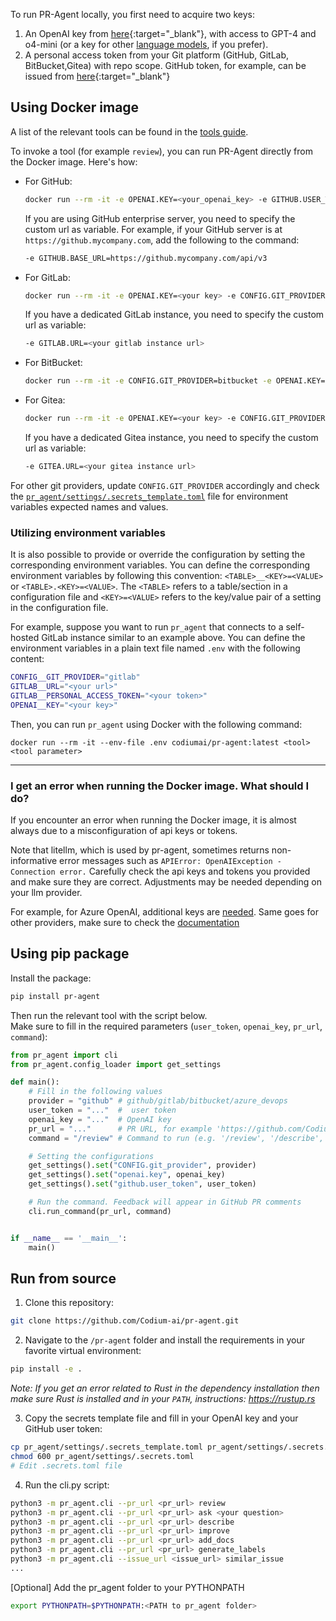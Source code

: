 To run PR-Agent locally, you first need to acquire two keys:

1. An OpenAI key from [here](https://platform.openai.com/api-keys){:target="_blank"}, with access to GPT-4 and o4-mini (or a key for other [language models](https://qodo-merge-docs.qodo.ai/usage-guide/changing_a_model/), if you prefer).
2. A personal access token from your Git platform (GitHub, GitLab, BitBucket,Gitea) with repo scope. GitHub token, for example, can be issued from [here](https://github.com/settings/tokens){:target="_blank"}

## Using Docker image

A list of the relevant tools can be found in the [tools guide](../tools/).

To invoke a tool (for example `review`), you can run PR-Agent directly from the Docker image. Here's how:

- For GitHub:

    ```bash
    docker run --rm -it -e OPENAI.KEY=<your_openai_key> -e GITHUB.USER_TOKEN=<your_github_token> codiumai/pr-agent:latest --pr_url <pr_url> review
    ```

    If you are using GitHub enterprise server, you need to specify the custom url as variable.
    For example, if your GitHub server is at `https://github.mycompany.com`, add the following to the command:

    ```bash
    -e GITHUB.BASE_URL=https://github.mycompany.com/api/v3
    ```

- For GitLab:

    ```bash
    docker run --rm -it -e OPENAI.KEY=<your key> -e CONFIG.GIT_PROVIDER=gitlab -e GITLAB.PERSONAL_ACCESS_TOKEN=<your token> codiumai/pr-agent:latest --pr_url <pr_url> review
    ```

    If you have a dedicated GitLab instance, you need to specify the custom url as variable:

    ```bash
    -e GITLAB.URL=<your gitlab instance url>
    ```

- For BitBucket:

    ```bash
    docker run --rm -it -e CONFIG.GIT_PROVIDER=bitbucket -e OPENAI.KEY=$OPENAI_API_KEY -e BITBUCKET.BEARER_TOKEN=$BITBUCKET_BEARER_TOKEN codiumai/pr-agent:latest --pr_url=<pr_url> review
    ```

- For Gitea:

    ```bash
    docker run --rm -it -e OPENAI.KEY=<your key> -e CONFIG.GIT_PROVIDER=gitea -e GITEA.PERSONAL_ACCESS_TOKEN=<your token> codiumai/pr-agent:latest --pr_url <pr_url> review
    ```

    If you have a dedicated Gitea instance, you need to specify the custom url as variable:

    ```bash
    -e GITEA.URL=<your gitea instance url>
    ```


For other git providers, update `CONFIG.GIT_PROVIDER` accordingly and check the [`pr_agent/settings/.secrets_template.toml`](https://github.com/Codium-ai/pr-agent/blob/main/pr_agent/settings/.secrets_template.toml) file for environment variables expected names and values.

### Utilizing environment variables

It is also possible to provide or override the configuration by setting the corresponding environment variables.
You can define the corresponding environment variables by following this convention: `<TABLE>__<KEY>=<VALUE>` or `<TABLE>.<KEY>=<VALUE>`.
The `<TABLE>` refers to a table/section in a configuration file and `<KEY>=<VALUE>` refers to the key/value pair of a setting in the configuration file.

For example, suppose you want to run `pr_agent` that connects to a self-hosted GitLab instance similar to an example above.
You can define the environment variables in a plain text file named `.env` with the following content:

```bash
CONFIG__GIT_PROVIDER="gitlab"
GITLAB__URL="<your url>"
GITLAB__PERSONAL_ACCESS_TOKEN="<your token>"
OPENAI__KEY="<your key>"
```

Then, you can run `pr_agent` using Docker with the following command:

```shell
docker run --rm -it --env-file .env codiumai/pr-agent:latest <tool> <tool parameter>
```

---

### I get an error when running the Docker image. What should I do?

If you encounter an error when running the Docker image, it is almost always due to a misconfiguration of api keys or tokens.

Note that litellm, which is used by pr-agent, sometimes returns non-informative error messages such as `APIError: OpenAIException - Connection error.`
Carefully check the api keys and tokens you provided and make sure they are correct.
Adjustments may be needed depending on your llm provider.

For example, for Azure OpenAI, additional keys are [needed](https://qodo-merge-docs.qodo.ai/usage-guide/changing_a_model/#azure).
Same goes for other providers, make sure to check the [documentation](https://qodo-merge-docs.qodo.ai/usage-guide/changing_a_model/#changing-a-model)

## Using pip package

Install the package:

```bash
pip install pr-agent
```

Then run the relevant tool with the script below.
<br>
Make sure to fill in the required parameters (`user_token`, `openai_key`, `pr_url`, `command`):

```python
from pr_agent import cli
from pr_agent.config_loader import get_settings

def main():
    # Fill in the following values
    provider = "github" # github/gitlab/bitbucket/azure_devops
    user_token = "..."  #  user token
    openai_key = "..."  # OpenAI key
    pr_url = "..."      # PR URL, for example 'https://github.com/Codium-ai/pr-agent/pull/809'
    command = "/review" # Command to run (e.g. '/review', '/describe', '/ask="What is the purpose of this PR?"', ...)

    # Setting the configurations
    get_settings().set("CONFIG.git_provider", provider)
    get_settings().set("openai.key", openai_key)
    get_settings().set("github.user_token", user_token)

    # Run the command. Feedback will appear in GitHub PR comments
    cli.run_command(pr_url, command)


if __name__ == '__main__':
    main()
```

## Run from source

1. Clone this repository:

```bash
git clone https://github.com/Codium-ai/pr-agent.git
```

2. Navigate to the `/pr-agent` folder and install the requirements in your favorite virtual environment:

```bash
pip install -e .
```

*Note: If you get an error related to Rust in the dependency installation then make sure Rust is installed and in your `PATH`, instructions: https://rustup.rs*

3. Copy the secrets template file and fill in your OpenAI key and your GitHub user token:

```bash
cp pr_agent/settings/.secrets_template.toml pr_agent/settings/.secrets.toml
chmod 600 pr_agent/settings/.secrets.toml
# Edit .secrets.toml file
```

4. Run the cli.py script:

```bash
python3 -m pr_agent.cli --pr_url <pr_url> review
python3 -m pr_agent.cli --pr_url <pr_url> ask <your question>
python3 -m pr_agent.cli --pr_url <pr_url> describe
python3 -m pr_agent.cli --pr_url <pr_url> improve
python3 -m pr_agent.cli --pr_url <pr_url> add_docs
python3 -m pr_agent.cli --pr_url <pr_url> generate_labels
python3 -m pr_agent.cli --issue_url <issue_url> similar_issue
...
```

[Optional] Add the pr_agent folder to your PYTHONPATH

```bash
export PYTHONPATH=$PYTHONPATH:<PATH to pr_agent folder>
```
